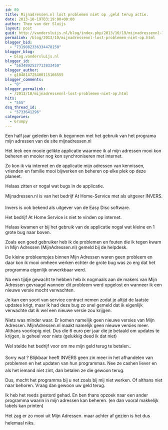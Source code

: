 ```yaml
---
id: 89
title: Mijnadressen.nl lost problemen niet op ,geld terug actie.
date: 2013-10-19T03:19:00+00:00
author: Theo van der Sluijs
layout: post
guid: http://vandersluijs.nl/blog/index.php/2013/10/19/mijnadressennl-lost-problemen-niet-op/
permalink: /blog/2013/10/mijnadressennl-lost-problemen-niet-op.html
blogger_bid:
  - "7319082336334478150"
blogger_blog:
  - blog.vandersluijs.nl
blogger_id:
  - "5634892527713833450"
blogger_author:
  - g104814725400115166555
blogger_comments:
  - "0"
blogger_permalink:
  - /2013/10/mijnadressennl-lost-problemen-niet-op.html
hits:
  - "555"
dsq_thread_id:
  - "5733641296"
categories:
  - Grumpy
---
```

Een half jaar geleden ben ik begonnen met het gebruik van het programa mijn adressen van de site mijnadressen.nl

Het leek een mooie gelikte applicatie waarmee ik al mijn adressen mooi kon beheren en mooier nog kon synchroniseren met internet.

Zo kon ik via internet en de applicatie mijn adressen van kennissen, vrienden en familie mooi bijwerken en beheren op elke plek op deze planeet.

Helaas zitten er nogal wat bugs in de applicatie.

Mijnadressen.nl is van het bedrijf At Home-Service met als uitgever INVERS. 

Invers is ook bekend als uitgever van de Easy Disc software.

Het bedrijf At Home Service is niet te vinden op internet.

Helaas kwamen er bij het gebruik van de applicatie nogal wat kleine en 1 grote bug naar boven.

Zoals een goed gebruiker heb ik de problemen en fouten die ik tegen kwam in Mijn Adressen (MijnAdressen.nl) gemeld bij de helpdesk.

De kleine probleempjes binnen Mijn Adressen waren geen probleem en daar kon ik mooi omheen werken echter de grote bug was zo erg dat het programma eigenlijk onwerkbaar werd.

Na een tijdje gewacht te hebben heb ik nogmaals aan de makers van Mijn Adressen gevraagd wanneer dit probleem werd opgelost en wanneer ik een nieuwe versie mocht verwachten. 

Je kan een soort van service contract nemen zodat je altijd de laatste updates krigt, maar ik had deze bug zo snel gemeld dat ik eigenlijk verwachte dat ik wel een nieuwe versie zou krijgen.

Niets was minder waar. Er komen namelijk geen nieuwe versies van Mijn Adressen. MijnAdressen.nl maakt namelijk geen nieuwe versies meer. Althans voorlopig niet. Dus die 6 euro per jaar die je betaald om updates te krijgen, is geheel voor niets (gelukkig deed ik dat niet)

Wel stelde het bedrijf voor om me mijn geld terug te betalen..

Sorry wat ? Blijkbaar heeft INVERS geen zin meer in het afhandelen van problemen en het updaten van hun programmas. Nee ze cashen liever en als het iemand niet zint, dan betalen ze die gewoon terug.

Dus, mocht het programma bij u net zoals bij mij niet werken. Of althans niet naar behoren. Vraag dan gewoon uw geld terug.

Ik heb het reeds gestord gehad. En ben thans opzoek naar een ander programma waarin in mijn adressen kan beheren. (en dan vooral makkelijk labels kan printen)

Het zag er zo mooi uit Mijn Adressen. maar achter af gezien is het dus helemaal niks.